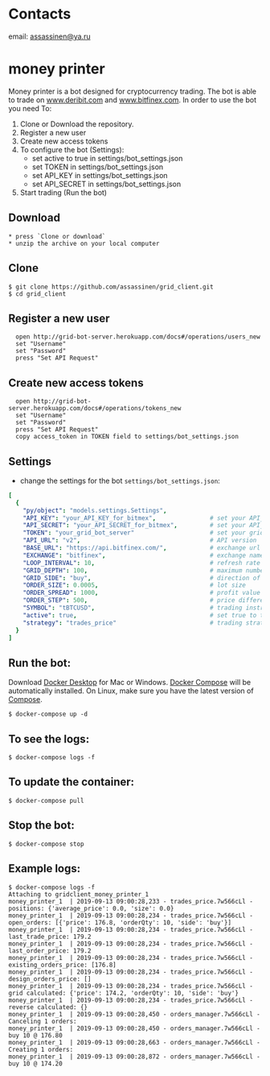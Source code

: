 # Сontacts
email: assassinen@ya.ru

# money printer
Money printer is a bot designed for cryptocurrency trading. The bot is able to trade on www.deribit.com and www.bitfinex.com. In order to use the bot you need To:
1. Clone or Download the repository.
2. Register a new user
3. Create new access tokens
4. To configure the bot (Settings):
    * set active to true in settings/bot_settings.json
    * set TOKEN in settings/bot_settings.json
    * set API_KEY in settings/bot_settings.json
    * set API_SECRET in settings/bot_settings.json
5. Start trading (Run the bot)


## Download
    * press `Clone or download`
    * unzip the archive on your local computer

## Clone
    $ git clone https://github.com/assassinen/grid_client.git
    $ cd grid_client

## Register a new user
      open http://grid-bot-server.herokuapp.com/docs#/operations/users_new
      set "Username"
      set "Password"
      press "Set API Request"

## Create new access tokens
      open http://grid-bot-server.herokuapp.com/docs#/operations/tokens_new
      set "Username"
      set "Password"
      press "Set API Request"
      сopy access_token in TOKEN field to settings/bot_settings.json

## Settings 
* change the settings for the bot `settings/bot_settings.json`:
```yaml
[
  {
    "py/object": "models.settings.Settings",
    "API_KEY": "your_API_KEY_for_bitmex",               # set your API_KEY
    "API_SECRET": "your_API_SECRET_for_bitmex",         # set your API_SECRET
    "TOKEN": "your_grid_bot_server"                     # set your grid-bot-server access_token
    "API_URL": "v2",                                    # API version
    "BASE_URL": "https://api.bitfinex.com/",            # exchange url (e.g https://www.bitmex.com, https://www.deribit.com)
    "EXCHANGE": "bitfinex",                             # exchange name (e.g bitmex, deribit)
    "LOOP_INTERVAL": 10,                                # refresh rate in seconds
    "GRID_DEPTH": 100,                                  # maximum number of orders
    "GRID_SIDE": "buy",                                 # direction of orders to close a position
    "ORDER_SIZE": 0.0005,                               # lot size
    "ORDER_SPREAD": 1000,                               # profit value from each order
    "ORDER_STEP": 500,                                  # price difference between orders
    "SYMBOL": "tBTCUSD",                                # trading instrument
    "active": true,                                     # set true to the robot worked
    "strategy": "trades_price"                          # trading strategy name
  }
]
 ```

## Run the bot:
Download [Docker Desktop](https://www.docker.com/products/docker-desktop) for Mac or Windows. [Docker Compose](https://docs.docker.com/compose) will be automatically installed. On Linux, make sure you have the latest version of [Compose](https://docs.docker.com/compose/install/). 

    $ docker-compose up -d
    
## To see the logs:
    $ docker-compose logs -f
    
## To update the container:
    $ docker-compose pull

## Stop the bot:
    $ docker-compose stop
    
## Example logs:
```
$ docker-compose logs -f
Attaching to gridclient_money_printer_1
money_printer_1  | 2019-09-13 09:00:28,233 - trades_price.7w566cLl - positions: {'average_price': 0.0, 'size': 0.0}
money_printer_1  | 2019-09-13 09:00:28,234 - trades_price.7w566cLl - open_orders: [{'price': 176.8, 'orderQty': 10, 'side': 'buy'}]
money_printer_1  | 2019-09-13 09:00:28,234 - trades_price.7w566cLl - last_trade_price: 179.2
money_printer_1  | 2019-09-13 09:00:28,234 - trades_price.7w566cLl - last_order_price: 179.2
money_printer_1  | 2019-09-13 09:00:28,234 - trades_price.7w566cLl - existing_orders_price: [176.8]
money_printer_1  | 2019-09-13 09:00:28,234 - trades_price.7w566cLl - design_orders_price: []
money_printer_1  | 2019-09-13 09:00:28,234 - trades_price.7w566cLl - grid calculated: {'price': 174.2, 'orderQty': 10, 'side': 'buy'}
money_printer_1  | 2019-09-13 09:00:28,234 - trades_price.7w566cLl - reverse calculated: {}
money_printer_1  | 2019-09-13 09:00:28,450 - orders_manager.7w566cLl - Canceling 1 orders:
money_printer_1  | 2019-09-13 09:00:28,450 - orders_manager.7w566cLl -  buy 10 @ 176.80
money_printer_1  | 2019-09-13 09:00:28,663 - orders_manager.7w566cLl - Creating 1 orders:
money_printer_1  | 2019-09-13 09:00:28,872 - orders_manager.7w566cLl -  buy 10 @ 174.20
````
